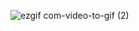 ![ezgif com-video-to-gif (2)](https://github.com/rohitf1/chatbot-flask-langchain-pinecone-openai/assets/110368802/af47f51f-9338-4a4b-9886-57705eb7b3c8)

